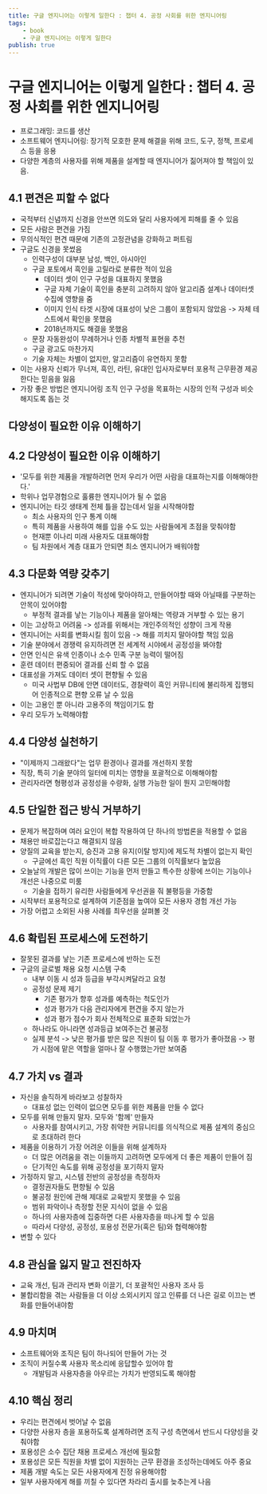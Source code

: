 ```yaml
---
title: 구글 엔지니어는 이렇게 일한다 : 챕터 4. 공정 사회를 위한 엔지니어링
tags:
    - book
    - 구글 엔지니어는 이렇게 일한다
publish: true
---
```


# 구글 엔지니어는 이렇게 일한다 : 챕터 4. 공정 사회를 위한 엔지니어링

- 프로그래밍: 코드를 생산
- 소프트웨어 엔지니어링: 장기적 모호한 문제 해결을 위해 코드, 도구, 정책, 프로세스 등을 응용
- 다양한 계층의 사용자를 위해 제품을 설계할 때 엔지니어가 짊어져야 할 책임이 있음.

## 4.1 편견은 피할 수 없다

- 국적부터 신념까지 신경을 안쓰면 의도와 달리 사용자에게 피해를 줄 수 있음
- 모든 사람은 편견을 가짐
- 무의식적인 편견 때문에 기존의 고정관념을 강화하고 퍼트림
- 구글도 신경을 못썼음
  - 인력구성이 대부분 남성, 백인, 아시아인
  - 구글 포토에서 흑인을 고릴라로 분류한 적이 있음
    - 데이터 셋이 인구 구성을 대표하지 못했음
    - 구글 자체 기술이 흑인을 충분히 고려하지 않아 알고리즘 설계나 데이터셋 수집에 영향을 줌
    - 이미지 인식 타겟 시장에 대표성이 낮은 그룹이 포함되지 않았음 -> 자체 테스트에서 확인을 못했음
    - 2018년까지도 해결을 못했음
  - 문장 자동완성이 무례하거나 인종 차별적 표현을 추천
  - 구글 광고도 마찬가지
  - 기술 자체는 차별이 없지만, 알고리즘이 유연하지 못함
- 이는 사용자 신뢰가 무너져, 흑인, 라틴, 유대인 입사자로부터 포용적 근무환경 제공한다는 믿음을 잃음
- 가장 좋은 방법은 엔지니어링 조직 인구 구성을 목표하는 시장의 인적 구성과 비슷해지도록 돕는 것

## 다양성이 필요한 이유 이해하기

## 4.2 다양성이 필요한 이유 이해하기

- '모두를 위한 제품을 개발하려면 먼저 우리가 어떤 사람을 대표하는지를 이해해야한다.'
- 학위나 업무경험으로 훌륭한 엔지니어가 될 수 없음
- 엔지니어는 타깃 생태계 전체 틀을 잡는데서 일을 시작해야함
  - 최소 사용자의 인구 통계 이해
  - 특히 제품을 사용하여 해를 입을 수도 있는 사람들에게 초점을 맞춰야함
  - 현재뿐 이나리 미래 사용자도 대표해야함
  - 팀 차원에서 계층 대표가 안되면 최소 엔지니어가 배워야함

## 4.3 다문화 역량 갖추기

- 엔지니어가 되려면 기술이 적성에 맞아야하고, 만들어야할 때와 아닐때를 구분하는 안목이 있어야함
  - 부정적 결과를 낳는 기능이나 제품을 알아채는 역량과 거부할 수 있는 용기
- 이는 고상하고 어려움 -> 성과를 위해서는 개인주의적인 성향이 크게 작용
- 엔지니어는 사회를 변화시킬 힘이 있음 -> 해를 끼치지 말아야할 책임 있음
- 기술 분야에서 경쟁력 유지하려면 전 세계적 시야에서 공정성을 봐야함
- 안면 인식은 유색 인종이나 소수 민족 구분 능력이 떨어짐
- 훈련 데이터 편중되어 결과를 신뢰 할 수 없음
- 대표성을 가져도 데이터 셋이 편향될 수 있음
  - 미국 사법부 DB에 안면 데이터도, 경찰력이 흑인 커뮤니티에 불리하게 집행되어 인종적으로 편향 오류 날 수 있음
- 이는 고용인 뿐 아니라 고용주의 책임이기도 함
- 우리 모두가 노력해야함

## 4.4 다양성 실천하기

- "이제까지 그래왔다"는 업무 환경이나 결과를 개선하지 못함
- 직장, 특히 기술 분야의 일터에 미치는 영향을 포괄적으로 이해해야함
- 관리자라면 형평성과 공정성을 수량화, 실행 가능한 일이 뭔지 고민해야함

## 4.5 단일한 접근 방식 거부하기

- 문제가 복잡하며 여러 요인이 복합 작용하여 단 하나의 방법론을 적용할 수 없음
- 채용만 바로잡는다고 해결되지 않음
- 양질의 교육을 받는지, 승진과 고용 유지(이탈 방지)에 제도적 차별이 없는지 확인
  - 구글에선 흑인 직원 이직률이 다른 모든 그룹의 이직률보다 높았음
- 오늘날의 개발은 많이 쓰이는 기능을 먼저 만들고 특수한 상황에 쓰이는 기능이나 개선은 나중으로 미룸
  - 기술을 접하기 유리한 사람들에게 우선권을 줘 불평등을 가중함
- 시작부터 포용적으로 설계하여 기준점을 높여야 모든 사용자 경험 개선 가능
- 가장 어렵고 소외된 사용 사례를 최우선을 살펴볼 것

## 4.6 확립된 프로세스에 도전하기

- 잘못된 결과를 낳는 기존 프로세스에 반하는 도전
- 구글의 글로벌 채용 요청 시스템 구축
  - 내부 이동 시 성과 등급을 부각시켜달라고 요청
  - 공정성 문제 제기
    - 기존 평가가 향후 성과를 예측하는 척도인가
    - 성과 평가가 다음 관리자에게 편견을 주지 않는가
    - 성과 평가 점수가 회사 전체적으로 표준화 되었는가
  - 하나라도 아니라면 성과등급 보여주는건 불공정
  - 실제 분석 -> 낮은 평가를 받은 많은 직원이 팀 이동 후 평가가 좋아졌음 -> 평가 시점에 맡은 역할을 얼마나 잘 수행했는가만 보여줌

## 4.7 가치 vs 결과

- 자신을 솔직하게 바라보고 성찰하자
  - 대표성 없는 인력이 없으면 모두를 위한 제품을 만들 수 없다
- 모두를 위해 만들지 말자. 모두와 '함께' 만들자
  - 사용자를 참여시키고, 가장 취약한 커뮤니티를 의식적으로 제품 설계의 중심으로 초대하려 한다
- 제품을 이용하기 가장 어려운 이들을 위해 설계하자
  - 더 많은 어려움을 겪는 이들까지 고려하면 모두에게 더 좋은 제품이 만들어 짐
  - 단기적인 속도를 위해 공정성을 포기하지 말자
- 가정하지 말고, 시스템 전반의 공정성을 측정하자
  - 결정권자들도 편향될 수 있음
  - 불공정 원인에 관해 제대로 교육받지 못했을 수 있음
  - 범위 파악이나 측정할 전문 지식이 없을 수 있음
  - 하나의 사용자층에 집중하면 다른 사용자층을 떠나게 할 수 있음
  - 따라서 다양성, 공정성, 포용성 전문가(혹은 팀)와 협력해야함
- 변할 수 있다

## 4.8 관심을 잃지 말고 전진하자

- 교육 개선, 팀과 관리자 변화 이끌기, 더 포괄적인 사용자 조사 등
- 불합리함을 겪는 사람들을 더 이상 소외시키지 않고 인류를 더 나은 길로 이끄는 변화를 만들어내야함

## 4.9 마치며

- 소프트웨어와 조직은 팀이 하나되어 만들어 가는 것
- 조직이 커질수록 사용자 목소리에 응답할수 있어야 함
  - 개발팀과 사용자층을 아우르는 가치가 반영되도록 해야함

## 4.10 핵심 정리

- 우리는 편견에서 벗어날 수 없음
- 다양한 사용자 층을 포용하도록 설계하려면 조직 구성 측면에서 반드시 다양성을 갖춰야함
- 포용성은 소수 집단 채용 프로세스 개선에 필요함
- 포용성은 모든 직원을 차별 없이 지원하는 근무 환경을 조성하는데에도 아주 중요
- 제품 개발 속도는 모든 사용자에게 진정 유용해야함
- 일부 사용자에게 해를 끼칠 수 있다면 차라리 출시를 늦추는게 나음
